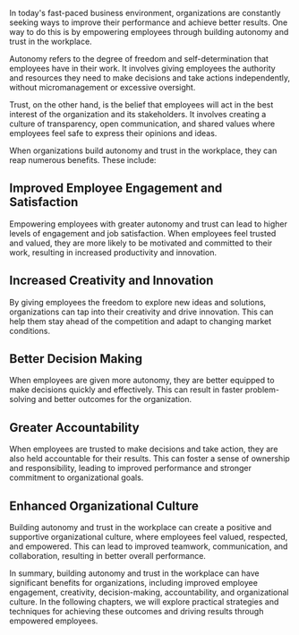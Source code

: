
In today's fast-paced business environment, organizations are constantly seeking ways to improve their performance and achieve better results. One way to do this is by empowering employees through building autonomy and trust in the workplace.

Autonomy refers to the degree of freedom and self-determination that employees have in their work. It involves giving employees the authority and resources they need to make decisions and take actions independently, without micromanagement or excessive oversight.

Trust, on the other hand, is the belief that employees will act in the best interest of the organization and its stakeholders. It involves creating a culture of transparency, open communication, and shared values where employees feel safe to express their opinions and ideas.

When organizations build autonomy and trust in the workplace, they can reap numerous benefits. These include:

Improved Employee Engagement and Satisfaction
---------------------------------------------

Empowering employees with greater autonomy and trust can lead to higher levels of engagement and job satisfaction. When employees feel trusted and valued, they are more likely to be motivated and committed to their work, resulting in increased productivity and innovation.

Increased Creativity and Innovation
-----------------------------------

By giving employees the freedom to explore new ideas and solutions, organizations can tap into their creativity and drive innovation. This can help them stay ahead of the competition and adapt to changing market conditions.

Better Decision Making
----------------------

When employees are given more autonomy, they are better equipped to make decisions quickly and effectively. This can result in faster problem-solving and better outcomes for the organization.

Greater Accountability
----------------------

When employees are trusted to make decisions and take action, they are also held accountable for their results. This can foster a sense of ownership and responsibility, leading to improved performance and stronger commitment to organizational goals.

Enhanced Organizational Culture
-------------------------------

Building autonomy and trust in the workplace can create a positive and supportive organizational culture, where employees feel valued, respected, and empowered. This can lead to improved teamwork, communication, and collaboration, resulting in better overall performance.

In summary, building autonomy and trust in the workplace can have significant benefits for organizations, including improved employee engagement, creativity, decision-making, accountability, and organizational culture. In the following chapters, we will explore practical strategies and techniques for achieving these outcomes and driving results through empowered employees.
